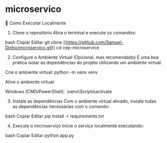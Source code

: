 # microservico

🚀 Como Executar Localmente
1. Clone o repositório
Abra o terminal e execute os comandos:

bash
Copiar
Editar
git clone [(https://github.com/Samuel-Dinho/microservico.git)]
cd cep-microservice

2. Configure o Ambiente Virtual (Opcional, mas recomendado)
É uma boa prática isolar as dependências do projeto utilizando um ambiente virtual.

Crie o ambiente virtual:
python -m venv venv

Ative o ambiente virtual:

Windows (CMD/PowerShell):
.\venv\Scripts\activate

3. Instale as dependências
Com o ambiente virtual ativado, instale todas as dependências necessárias com o comando:

bash
Copiar
Editar
pip install -r requirements.txt

4. Execute o microserviço
Inicie o serviço localmente executando:

bash
Copiar
Editar
python app.py